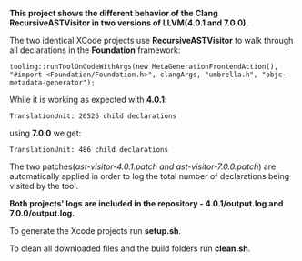 **This project shows the different behavior of the Clang RecursiveASTVisitor in two versions of LLVM(4.0.1 and 7.0.0).**

The two identical XCode projects use **RecursiveASTVisitor** to walk through all declarations in the **Foundation** framework:

```
tooling::runToolOnCodeWithArgs(new MetaGenerationFrontendAction(), "#import <Foundation/Foundation.h>", clangArgs, "umbrella.h", "objc-metadata-generator");
```

While it is working as expected with **4.0.1**:

```
TranslationUnit: 20526 child declarations
```

using **7.0.0** we get:

```
TranslationUnit: 486 child declarations
```


The two patches(*ast-visitor-4.0.1.patch and ast-visitor-7.0.0.patch*)  are automatically applied in order to log the total number of declarations being visited by the tool.

**Both projects' logs are included in the repository - 4.0.1/output.log and 7.0.0/output.log.**

To generate the Xcode projects run **setup.sh**.

To clean all downloaded files and the build folders run **clean.sh**.
